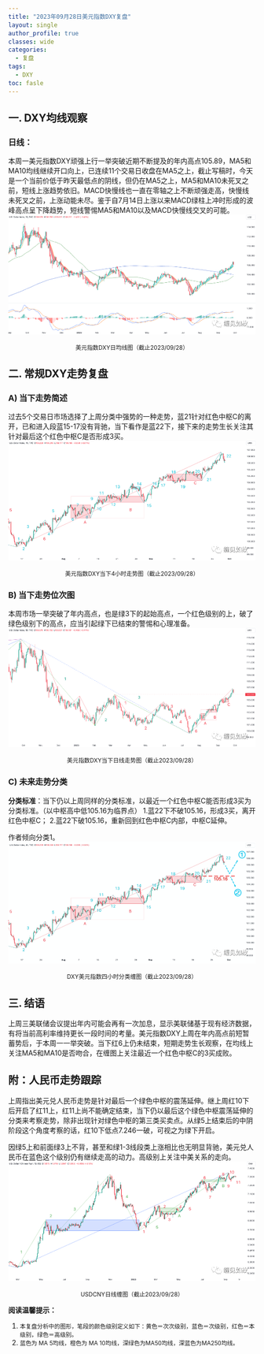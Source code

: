 ```yaml
---
title: "2023年09月28日美元指数DXY复盘"
layout: single
author_profile: true
classes: wide
categories:
  - 复盘
tags:
  - DXY
toc: fasle
---
```

## 一. DXY均线观察
### 日线：
本周一美元指数DXY顽强上行一举突破近期不断提及的年内高点105.89，MA5和MA10均线继续开口向上，已连续11个交易日收盘在MA5之上，截止写稿时，今天是一个当前价低于昨天最低点的阴线，但仍在MA5之上，MA5和MA10未死叉之前，短线上涨趋势依旧。MACD快慢线也一直在零轴之上不断顽强走高，快慢线未死叉之前，上涨动能未尽。鉴于自7月14日上涨以来MACD绿柱上冲时形成的波峰高点呈下降趋势，短线警惕MA5和MA10以及MACD快慢线交叉的可能。
 ![道指DJI](/assets/images/2023-09-28-DXY-day.png)
<small><center>美元指数DXY日均线图（截止2023/09/28）</center></small>
## 二. 常规DXY走势复盘
### A) 当下走势简述
过去5个交易日市场选择了上周分类中强势的一种走势，蓝21针对红色中枢C的离开，已和进入段蓝15-17没有背驰，当下看作是蓝22下，接下来的走势生长关注其针对最后这个红色中枢C是否形成3买。
 ![道指DJI](/assets/images/2023-09-28-DXY-hour.png)
<small><center>美元指数DXY当下4小时走势图（截止2023/09/28）</center></small>
### B) 当下走势位次图
本周市场一举突破了年内高点，也是绿3下的起始高点，一个红色级别的上，破了绿色级别下的高点，应当引起绿下已结束的警惕和心理准备。
 ![道指DJI](/assets/images/2023-09-28-DXY-day-1.png)
<small><center>美元指数DXY当下日线走势图（截止2023/09/28）</center></small>
### C) 未来走势分类
**分类标准**：当下仍以上周同样的分类标准，以最近一个红色中枢C能否形成3买为分类标准。（以中枢高中低105.16为临界点）
1.蓝22下不破105.16，形成3买，离开红色中枢C；
2.蓝22下破105.16，重新回到红色中枢C内部，中枢C延伸。

作者倾向分类1。
 ![道指DJI](/assets/images/2023-09-28-DXY-hour-fl.png)
<small><center>DXY美元指数四小时分类缠图（截止2023/09/28）</center></small>

## 三. 结语
上周三美联储会议提出年内可能会再有一次加息，显示美联储基于现有经济数据，有将当前高利率维持更长一段时间的考量。美元指数DXY上周在年内高点前短暂蓄势后，于本周一一举突破。当下红6上仍未结束，短期走势生长观察，在均线上关注MA5和MA10是否吻合，在缠图上关注最近一个红色中枢C的3买成败。

## 附：人民币走势跟踪
上周指出美元兑人民币走势是针对最后一个绿色中枢的震荡延伸。继上周红10下后开启了红11上，红11上尚不能确定结束，当下仍以最后这个绿色中枢震荡延伸的分类来考察走势，除非出现针对绿色中枢的第三类买卖点。从绿5上结束后的中阴阶段这个角度考察的话，红10下低点7.246一破，可视之为绿下开启。

因绿5上和前面绿3上不背，甚至和绿1-3线段类上涨相比也无明显背驰，美元兑人民币在蓝色这个级别仍有继续走高的动力。高级别上关注中美关系的走向。
 ![USDCNY](/assets/images/2023-09-28-USDCNY-day.png)
<small><center>USDCNY日线缠图（截止2023/09/28）</center></small>

**阅读温馨提示：** 
1. <small>本复盘分析中的图形，笔段的颜色级别定义如下：黄色＝次次级别，蓝色＝次级别，红色＝本级别，绿色＝高级别。</small> 
2. <small>蓝色为 MA 5均线，橙色为 MA 10均线，深绿色为MA50均线，深蓝色为MA250均线。</small> 

